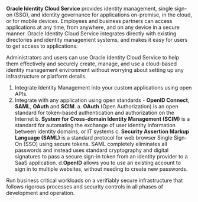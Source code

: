 **Oracle Identity Cloud Service** provides identity management, single sign-on (SSO), and identity governance for applications on-premise, in the cloud, or for mobile devices. Employees and business partners can access applications at any time, from anywhere, and on any device in a secure manner. Oracle Identity Cloud Service integrates directly with existing directories and identity management systems, and makes it easy for users to get access to applications. 

Administrators and users can use Oracle Identity Cloud Service to help them effectively and securely create, manage, and use a cloud-based identity management environment without worrying about setting up any infrastructure or platform details.

1. Integrate Identity Management into your custom applications using open APIs.
2. Integrate with any application using open standards - **OpenID Connect**, **SAML**, **OAuth** and **SCIM**.
   a. **OAuth** (Open Authorization) is an open standard for token-based authentication and authorization on the Internet
   b. **System for Cross-domain Identity Management (SCIM)** is a standard for automating the exchange of user identity information between identity domains, or IT systems
   c. **Security Assertion Markup Language (SAML)** is a standard protocol for web browser Single Sign-On (SSO) using secure tokens. SAML completely eliminates all passwords and instead uses standard cryptography and digital signatures            to pass a secure sign-in token from an identity provider to a SaaS application.
   d.**OpenID** allows you to use an existing account to sign in to multiple websites, without needing to create new passwords.

Run business critical workloads on a verifiably secure infrastructure that follows rigorous processes and security controls in all phases of development and operation. 
